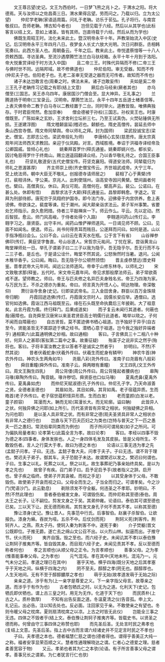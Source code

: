 <!-- { "loadSidebar": true } -->
　　文王尊吕望(史记。文王为西伯时。一日梦飞熊之兆卜之。于渭水之阳。将大德焉。天与汝师以之佐昌斋三日。渭水果得吕望。劳而问之。乃载以归。立为太公望)
　　仲尼学老聃(家语适周篇。问礼于老聃。访乐于苌弘。孔子将行。与南宫敬叔曰。吾师老聃。博古知今者也)
　　岂但见载于六经。然后以从其学也(此标客言以结上文。意如上诸圣。皆有其师。岂直待载于六经。然后从而为学也)
　　佛既生周昭王时。法化未来此土。暨汉明帝永平十年。声教渐始流入中区(史记。后汉明帝永平三年四月八日。夜梦金人长丈六放大光明。次日问群臣。丞相韩宪奏曰。此西方圣人也。周朝备云。千年之后。教来此土。帝悦遣蔡愔等一十八人赍敕西国。寻访圣典。至流沙遇摩腾竺法兰白马驮经箱。永平十年十月到于洛阳。帝大悦重赏译经于时方流入中国)
　　且二帝三王。时殊代异隔而不修(二帝三王与佛时世不同。远隔邦域。故不修佛道也)
　　仲尼伯阳。审无受器。知而不传(仲尼夫子也。伯阳老子也。孔老二圣审无受道之器而无可传者。故知而不传也)
　　诸子未达岂敢言也(周秦之时。佛法未来。诸子岂敢妄传)
　　夫如是奚二帝三王孔子老聃传习记载之有耶(结上文意)
　　厥后白马经来(厥者其也)
　　亦乌僧至(三国志。吴王赤乌四年。康居国沙门僧会至。显大神异。王礼事之)
　　兰腾道扬于明帝(三宝录云。汉明帝。摩腾竺法兰。永平十四年五岳道士楮善信等。上表灭佛帝命二教于白马寺以二教经置于二台。同时举火。道教皆毁。唯佛典独存。于时君臣愕然。愈加崇奉)
　　僧会德被于孙权(三国志。孙权吴王也。时康僧既至。广陈如来之玄妙。王求舍利立坛祈三七。乃至王试真伪。火焚砧锤俱无所损。王遂建浮图)
　　隋文稽颡昙延(稽迟也。颡额也。隋史高僧传。昙延去师中条山西宫寺僧。隋文帝同辇舆。帝以师礼之拜。封为国师)
　　梁武投诚宝志(梁史。僧宝。志即志公也。梁武帝投礼为师)
　　李唐倾心玄奘(慈恩传。唐太宗真观年间法师西天求教回。亲迎于仪凤殿。对言。西域胜境。奉诏于洪福寺译经帝及公卿国戚。皆倾心礼也)
　　姚秦拜首罗什(释氏通鉴。姚秦即姚兴也。都长安。因讨龟慈得罗什于终南山。赐立逍遥园翻译众经。乃以香华敬礼待之。合国王臣事礼也)
　　苻坚礼敬道安(五代史僧宝传。苻坚克襄阳。得道安法师。同辇载归为师礼之恩渥甚厚)
　　齐主师崇上统(齐史僧宝传云。齐世祖武成帝。大宁三年。受上统法师。朝中大臣无不敬礼。创报德寺请师居之)
　　裴相了心于黄檗(传灯。裴相讳休。字公美。京兆人。出刺使瑞州。诣高安寺因问黄檗。壁间画者何也。檗曰。高僧真仪。休曰。真仪可观。高僧何在。檗高声云。裴公。公诺曰。在甚么处。休即有悟)
　　昌黎求法于大颠(释氏通鉴云。昌黎即韩愈。字退之。官拜为刑部侍郎。唐宪宗于凤翔府护国寺。即今法门寺。迎佛骨于内宫供养。愈上表谤佛。帝欲诛之。裴度等谏。贬于潮州。闻大颠亲诣求法云。弟子军州事繁。省要处乞师指示。良久愈罔措。侍者三平敲禅床一下。师云作么。平云。先以定动。然后智拔。愈云。师门风高峻。于侍者处得个入路)
　　李翱道问药山(传灯云。李翱字习之。唐贤臣。出守丰州。闻药山惟俨禅师道风。一日谒见师不顾。公曰。见面不如闻名。便退。师云。尚书何得贵耳而贱目。公遂拜而问曰。如何是道。山以手指净瓶曰会么。公曰不会。山曰云在青天水在瓶。公于言下有省)
　　山谷禅参佛印(传灯。黄庭坚字鲁直。号山谷道人。宋哲宗元祐间。丁忧在家。尝诣黄龙山晦堂禅师处一日。举孔子谓弟子曰二三子以我为隐乎。吾无隐乎尔。吾无行而不与二三子者。是丘也。于是请公诠什。晦堂不然其说。公怒愀然时当暑。退问。公闻木稚华香乎。公曰闻。晦曰。吾无隐乎尔公顿然领悟)
　　晋主虔恭慧远(晋史释鉴。晋孝武帝大元年间。闻远公法师道风。帝幸于山修东林寺。以师礼之)
　　宋文致敬求那(释鉴。五代时。宋文帝元嘉年间。帝见求那般摩法师云。弟子常欲斋戒不遂。望师教之。师曰。帝王与匹夫修之名异匹夫身贱名劣。帝王乃四海为家。与万民为王。不杀之德亦为重矣。帝曰。师言真为开悟人心。明达物理。帝深敬仰)
　　萧衍诣寺舍身(史记。衍即梁武帝名。三入金田舍身。群臣以百万金珠赎帝归朝)
　　丹霞回途选佛(传灯。丹霞唐文宗时人。因儒长安应举。遇僧曰。选官何如选佛。霞诣江西马祖既至云。缘在石头既至命执爨后三年披剃。大了祖意矣。此言丹霞为儒。终归释门。后果成道矣)
　　而子复云未闻行其道者。何蔽也哉(蔽障也。自尧舜至汉唐宋以来圣君贤臣高士明儒行此道者。略举以晓之。子何不闻而自障蔽也)
　　自古贤哲。莫不匿迹佛书栖心祖道。岂予独好于异乎(自古至今。贤能圣哲无不匿踪迹于佛之经书。潜栖心意于祖道。岂今我之独好异端者乎)
通相第六(此篇通明佛之妙相。故曰通相)
　　客曰。子言佛具三十二相八十种好。何异人之甚耶(客拟第二篇中之事。故重征疑)
　　殆富子之说非实之然乎(殆将也。客曰。子将丰富汝教之言以答者不是诚实之然者乎)
　　妙明曰。不然(不然其说)
　　昔者伏羲蛇身(伏羲外传曰。伏羲生而蛇身有鳞甲)
　　神农牛首(神农外传曰。神农头生两角如牛)
　　尧眉八彩(尧外传曰。准南子曰尧眉有八般彩色)
　　舜目重瞳(舜外传曰。准南子云。舜两眼有重瞳)
　　文王四乳(文王外传曰。周文王胸生四乳)
　　周公背偻(周公外传曰。周公背隆起者腰病也)
　　皋陶马喙(皋陶外传曰。陶音姚。喙许秽切。舜贤臣也口似马喙)
　　夏禹虎鼻(夏禹外传曰。夏禹鼻如虎)
　　而仲尼天赋淑德(孔子外传曰。仲尼孔子字。乃天命淑善之贤。全德者圣德也)
　　其眉如尧。其目如舜。其背如禹。老子宿蕴异质。生而皓首(老子外传曰。老子宿世蕴积怪异形质。生而白发)
　　老而童颜(白发以老。童子颜容)
　　耳漫而大。聃而无轮(耳漫长大。而无轮廓。谥曰聃)
　　此皆异人之状。何独异佛之问耶(如上所引。历代圣贤皆有异常之相状。何独疑佛之异相。为问也耶)
　　是以圣人具非常之状。而有非常之德(观夫圣贤具非常人之相状亦有非常人之德行也)
　　岂直与天下匹夫匹妇之为类也(岂特与普天之下一匹之愚夫一匹之愚妇。常流俗辈同类而为例也)
　　而子所问可谓局矣(如子之所问。可为偏执局量者矣)
论孝第七(此篇全言为孝。故曰论孝)
　　客曰。孝经以四事不毁为德之本(四事者。身体发肤也。人之一身四体毛发及其皮肤。皆是父母所生。不敢毁伤者。言人之行莫大于孝。故曰为德之本也)
　　论语以三事无违为孝之先(孟懿子问孝。子曰。无违。孟懿子鲁大夫。问孝于夫子。子曰无违。谓不背于理也。樊迟夫子弟子。御其车。夫子恐懿子未达。故谓樊迟以发之。樊迟曰何谓也。子曰。生事之以礼。死葬之以礼。祭之以礼。故生事葬祀乃事亲始终具矣。是以为孝之先也)
　　故曾子有疾。召门弟子曰。启予足启予手(故者指义之辞。启开也。曾子疾之临终。使弟子开其衾被。而视之手足)
　　以其受身体于父母。不敢毁伤。故使弟子开衾而视之曰。父母全而生之。子当全而归之。可谓孝矣。今之沙门(梵语沙门。此云勤息)
　　剃除须发不守全躯。何违圣之不孝耶。妙明曰。不然(不然此理也)
　　昔者泰伯被发文身。可谓毁伤矣。而仲尼称其至德(泰伯。周太王之长子。让不嗣位。剪发文身之于吴。其弟仲雍。论语曰。泰伯其可谓至德也已矣。三以天下让。民无德而称焉。其剪发文身孔子何不责其不孝。以称其至德)
　　豫让漆身(史记。豫让晋人。先事范中行氏。后事智伯。赵襄子杀智伯。让欲报仇。漆身为癞。吞炭为哑。五杀不中。后仗剑而死)
　　荆轲义死(刺客传。荆轲齐人。之燕。燕太子丹。使轲入秦为刺客不中。遂死于秦)
　　介子焚躯(晋文公既即位。子推无爵。遂亡去之绵山文公召不出。以火烈山林。拟逼而出。子推守节。伏火而死)
　　夷齐自饿。毁之至也。而六经子史。未闻讥其不孝(以泰伯豫让荆轲子推夷齐等。皆自毁其身。而目观六经子史。未闻见责其不孝。反以至德而称者何也)
　　孝之言顺也(从顺父母之正令。为言孝顺也)
　　善事父母。之为孝(惟善能事奉父母。之为孝也)
　　元气混沌。孝在其中(天地未判。混沌乃一。元气未分之前。孝道之理已在其中)
　　塞乎天地。横乎四海(既分天地之后其孝塞乎于天地之间。纵横于四海之内)
　　罔不至夫。醇醇之孝(罔无也。醇醇厚也。人生天地间。无有不至于醇醇醲厚之孝也)
　　萌乎无始(故孝道发萌于无始之际)
　　亲亲之道。涉乎有为(上一亲字是尊爱之义。下一亲字指父母言。故尊亲之道。而涉乎于有作为也)
　　古者包牺氏之时。以无为之道。化利天下(史记。包牺氏即伏牺也。谓上古三皇之时。用无为无作。化道于天下也)
　　而民质朴(上古之人。质朴敦厚)
　　不知有出告反面之道。冬温夏清之仪(告音孤。申上文。礼记云。出必告。注以知去处也。反必面。注回家见于亲。不敢使亲之有望也。冬则令暖父母之枕席。夏则扇清枕席之以凉。上古之时皆无此仪)
　　岂能全三事之无违。四体之不毁者乎(结上文。泰伯豫让荆轲子推夷齐等。皆载史书。以贤圣之德而称。何曾由守三事四体之称赞也耶)
　　而先圣后圣。无处言时民之弗孝也(复结上文意。先圣后圣。指上古中古而言谓六经诸史并不见定言时民之不孝也)
　　子曰。夫孝德之本也。德者福慧仁慈之谓也(德者得也。谓得乎善美正大纯一之称。福者安享显荣百顺之义。慧者性通理解晓达之谓。仁者心之德爱之理。慈者柔善宽容于物)
　　又云。孝弟也者其为仁之本欤(论语。有子所言善事父母之谓孝。善事兄长之谓弟。为仁者犹言行仁也欤)

